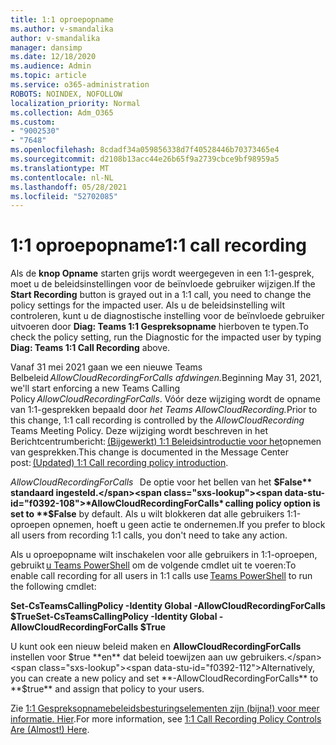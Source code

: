 ```yaml
---
title: 1:1 oproepopname
ms.author: v-smandalika
author: v-smandalika
manager: dansimp
ms.date: 12/18/2020
ms.audience: Admin
ms.topic: article
ms.service: o365-administration
ROBOTS: NOINDEX, NOFOLLOW
localization_priority: Normal
ms.collection: Adm_O365
ms.custom:
- "9002530"
- "7648"
ms.openlocfilehash: 8cdadf34a059856338d7f40528446b70373465e4
ms.sourcegitcommit: d2108b13acc44e26b65f9a2739cbce9bf98959a5
ms.translationtype: MT
ms.contentlocale: nl-NL
ms.lasthandoff: 05/28/2021
ms.locfileid: "52702085"
---
```

# <a name="11-call-recording"></a><span data-ttu-id="f0392-102">1:1 oproepopname</span><span class="sxs-lookup"><span data-stu-id="f0392-102">1:1 call recording</span></span>

<span data-ttu-id="f0392-103">Als de **knop Opname** starten grijs wordt weergegeven in een 1:1-gesprek, moet u de beleidsinstellingen voor de beïnvloede gebruiker wijzigen.</span><span class="sxs-lookup"><span data-stu-id="f0392-103">If the **Start Recording** button is grayed out in a 1:1 call, you need to change the policy settings for the impacted user.</span></span> <span data-ttu-id="f0392-104">Als u de beleidsinstelling wilt controleren, kunt u de diagnostische instelling voor de beïnvloede gebruiker uitvoeren door **Diag: Teams 1:1 Gespreksopname** hierboven te typen.</span><span class="sxs-lookup"><span data-stu-id="f0392-104">To check the policy setting, run the Diagnostic for the impacted user by typing **Diag: Teams 1:1 Call Recording** above.</span></span>     

<span data-ttu-id="f0392-105">Vanaf 31 mei 2021 gaan we een nieuwe Teams Belbeleid *AllowCloudRecordingForCalls afdwingen.*</span><span class="sxs-lookup"><span data-stu-id="f0392-105">Beginning May 31, 2021, we'll start enforcing a new Teams Calling Policy *AllowCloudRecordingForCalls*.</span></span> <span data-ttu-id="f0392-106">Vóór deze wijziging wordt de opname van 1:1-gesprekken bepaald door *het Teams AllowCloudRecording.*</span><span class="sxs-lookup"><span data-stu-id="f0392-106">Prior to this change, 1:1 call recording is controlled by the *AllowCloudRecording* Teams Meeting Policy.</span></span> <span data-ttu-id="f0392-107">Deze wijziging wordt beschreven in het Berichtcentrumbericht: [(Bijgewerkt) 1:1 Beleidsintroductie voor het](https://portal.microsoft.com/Adminportal/Home?ref=MessageCenter/:/messages/MC238796)opnemen van gesprekken.</span><span class="sxs-lookup"><span data-stu-id="f0392-107">This change is documented in the Message Center post: [(Updated) 1:1 Call recording policy introduction](https://portal.microsoft.com/Adminportal/Home?ref=MessageCenter/:/messages/MC238796).</span></span>  

<span data-ttu-id="f0392-108">*AllowCloudRecordingForCalls*   De optie voor het bellen van het **$False** standaard ingesteld.</span><span class="sxs-lookup"><span data-stu-id="f0392-108">*AllowCloudRecordingForCalls* calling policy option is set to **$False** by default.</span></span> <span data-ttu-id="f0392-109">Als u wilt blokkeren dat alle gebruikers 1:1-oproepen opnemen, hoeft u geen actie te ondernemen.</span><span class="sxs-lookup"><span data-stu-id="f0392-109">If you prefer to block all users from recording 1:1 calls, you don't need to take any action.</span></span>  

<span data-ttu-id="f0392-110">Als u oproepopname wilt inschakelen voor alle gebruikers in 1:1-oproepen, gebruikt [u Teams PowerShell](/microsoftteams/teams-powershell-install) om de volgende cmdlet uit te voeren:</span><span class="sxs-lookup"><span data-stu-id="f0392-110">To enable call recording for all users in 1:1 calls use [Teams PowerShell](/microsoftteams/teams-powershell-install) to run the following cmdlet:</span></span> 

<span data-ttu-id="f0392-111">**Set-CsTeamsCallingPolicy -Identity Global -AllowCloudRecordingForCalls $True**</span><span class="sxs-lookup"><span data-stu-id="f0392-111">**Set-CsTeamsCallingPolicy -Identity Global -AllowCloudRecordingForCalls $True**</span></span> 

<span data-ttu-id="f0392-112">U kunt ook een nieuw beleid maken en **AllowCloudRecordingForCalls** instellen voor $true **en** dat beleid toewijzen aan uw gebruikers.</span><span class="sxs-lookup"><span data-stu-id="f0392-112">Alternatively, you can create a new policy and set **-AllowCloudRecordingForCalls** to **$true** and assign that policy to your users.</span></span> 

<span data-ttu-id="f0392-113">Zie [1:1 Gespreksopnamebeleidsbesturingselementen zijn (bijna!) voor meer informatie. Hier](https://techcommunity.microsoft.com/t5/microsoft-teams-support/1-1-call-recording-policy-controls-are-almost-here/ba-p/2217668).</span><span class="sxs-lookup"><span data-stu-id="f0392-113">For more information, see [1:1 Call Recording Policy Controls Are (Almost!) Here](https://techcommunity.microsoft.com/t5/microsoft-teams-support/1-1-call-recording-policy-controls-are-almost-here/ba-p/2217668).</span></span>
